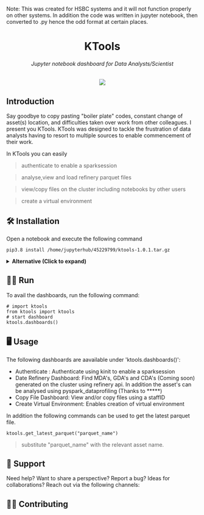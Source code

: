 Note: This was created for HSBC systems and it will not function properly on other systems. In addition the code was written in jupyter notebook, then converted to .py hence the odd format at certain places.

<div align="center">

# KTools
###### Jupyter notebook dashboard for Data Analysts/Scientist

![](ktools.png)

</div>

## Introduction
Say goodbye to copy pasting "boiler plate" codes, constant change of asset(s) location, and difficulties taken over work from other colleagues.
I present you KTools. KTools was designed to tackle the frustration of data analysts having to resort to multiple sources to enable commencement of their work.

In KTools you can easily 
>	authenticate to enable a sparksession

>	analyse,view and load refinery parquet files

>	view/copy files on the cluster including notebooks by other users

>	create a virtual environment



## 🛠️ Installation
Open a notebook and execute the following command
```env
pip3.8 install /home/jupyterhub/45229799/ktools-1.0.1.tar.gz
```
<details>
<summary><strong>Alternative (Click to expand)</strong></summary>

- Download the file (/dist/ktools-1.0.1.tar.gz)to a location of choice
- Then excute the following command in terminal or Jupyter notebook 
```shell
pip3.8 install [location_of_file]/ktools-1.0.1.tar.gz
```

>replace '[location_of_file]' with the actual location of file. 

>For Jupyter notebooks, prepend the command with '!'

</details>




## 🏃‍♂ Run
To avail the dashboards, run the following command:
```shell
# import ktools
from ktools import ktools
# start dashboard
ktools.dashboards()
```



## 🖥️ Usage
The following dashboards are aavailable under 'ktools.dashboards()':
-	Authenticate : Authenticate using kinit to enable a sparksession
-	Date Refinery Dashboard: Find MDA's, GDA's and CDA's (Coming soon) generated on the cluster using refinery api. In addition the asset's can be analysed using pyspark_dataprofiling (Thanks to *****)
-	Copy File Dashboard: View and/or copy files using a staffID
-	Create Virtual Environment: Enables creation of virtual environment


In addition the following commands can be used to get the latest parquet file.
```shell
ktools.get_latest_parquet("parquet_name")
```
>substitute "parquet_name" with the relevant asset name.


## 🙋 Support
Need help? Want to share a perspective? Report a bug? Ideas for collaborations? Reach out via the following channels:


## 🤝🏽 Contributing
